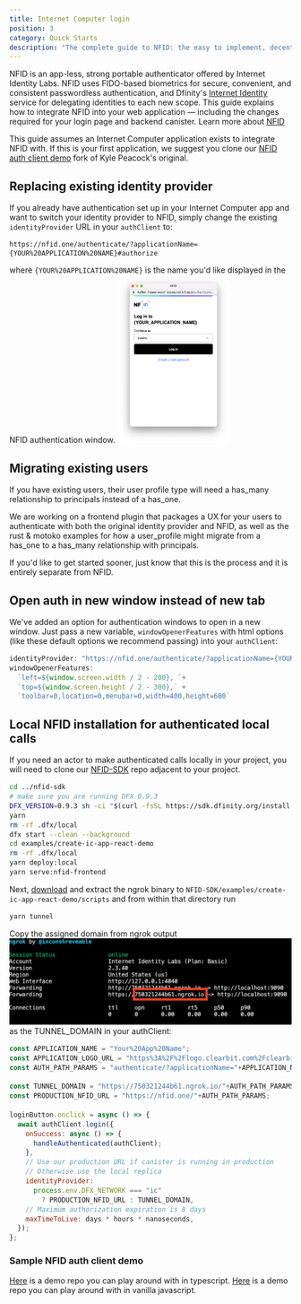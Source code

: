 ```yaml
---
title: Internet Computer login
position: 3
category: Quick Starts
description: "The complete guide to NFID: the easy to implement, decentralized one-touch MFA and authorization platform."
---
```


NFID is an app-less, strong portable authenticator offered by Internet Identity Labs. NFID uses FIDO-based biometrics for secure, convenient, and consistent passwordless authentication, and Dfinity's [Internet Identity](https://github.com/dfinity/internet-identity/blob/main/docs/internet-identity-spec.adoc) service for delegating identities to each new scope. This guide explains how to integrate NFID into your web application — including the changes required for your login page and backend canister. Learn more about [NFID](/)

This guide assumes an Internet Computer application exists to integrate NFID with. If this is your first application, we suggest you clone our [NFID auth client demo](https://github.com/internet-identity-labs/nfid-auth-client-demo) fork of Kyle Peacock's original.

## Replacing existing identity provider
If you already have authentication set up in your Internet Computer app and want to switch your identity provider to NFID, simply change the existing `identityProvider` URL in your `authClient` to:
```
https://nfid.one/authenticate/?applicationName={YOUR%20APPLICATION%20NAME}#authorize
``` 
where `{YOUR%20APPLICATION%20NAME}` is the name you'd like displayed in the NFID authentication window.
<img src="account_selection_screen.png" style="width:200px;margin:auto;"></img>

## Migrating existing users
If you have existing users, their user profile type will need a has_many relationship to principals instead of a has_one.

We are working on a frontend plugin that packages a UX for your users to authenticate with both the original identity provider and NFID, as well as the rust & motoko examples for how a user_profile might migrate from a has_one to a has_many relationship with principals.

If you'd like to get started sooner, just know that this is the process and it is entirely separate from NFID.

## Open auth in new window instead of new tab
We've added an option for authentication windows to open in a new window. Just pass a new variable, `windowOpenerFeatures` with html options (like these default options we recommend passing) into your `authClient`:

```js
identityProvider: "https://nfid.one/authenticate/?applicationName={YOUR%20APPLICATION%20NAME}#authorize",
windowOpenerFeatures: 
  `left=${window.screen.width / 2 - 200}, `+
  `top=${window.screen.height / 2 - 300},` +
  `toolbar=0,location=0,menubar=0,width=400,height=600`
```
## Local NFID installation for authenticated local calls
If you need an actor to make authenticated calls locally in your project, you will need to clone our [NFID-SDK](https://github.com/internet-identity-labs/NFID-SDK) repo adjacent to your project.

```bash
cd ../nfid-sdk
# make sure you are running DFX 0.9.3
DFX_VERSION=0.9.3 sh -ci "$(curl -fsSL https://sdk.dfinity.org/install.sh)"
yarn
rm -rf .dfx/local
dfx start --clean --background
cd examples/create-ic-app-react-demo
rm -rf .dfx/local
yarn deploy:local
yarn serve:nfid-frontend
```

Next, [download](https://ngrok.com/download) and extract the ngrok binary to `NFID-SDK/examples/create-ic-app-react-demo/scripts` and from within that directory run 
```bash
yarn tunnel
``` 

Copy the assigned domain from ngrok output
![running-ngrok](running-ngrok.png)
as the TUNNEL_DOMAIN in your authClient:
```js
const APPLICATION_NAME = "Your%20App%20Name";
const APPLICATION_LOGO_URL = "https%3A%2F%2Flogo.clearbit.com%2Fclearbit.com";
const AUTH_PATH_PARAMS = "authenticate/?applicationName="+APPLICATION_NAME+"&applicationLogo="+APPLICATION_LOGO_URL+"#authorize";

const TUNNEL_DOMAIN = "https://750321244b61.ngrok.io/"+AUTH_PATH_PARAMS;
const PRODUCTION_NFID_URL = "https://nfid.one/"+AUTH_PATH_PARAMS;

loginButton.onclick = async () => {
  await authClient.login({
    onSuccess: async () => {
      handleAuthenticated(authClient);
    },
    // Use our production URL if canister is running in production
    // Otherwise use the local replica
    identityProvider:
      process.env.DFX_NETWORK === "ic"
        ? PRODUCTION_NFID_URL : TUNNEL_DOMAIN,
    // Maximum authorization expiration is 8 days
    maxTimeToLive: days * hours * nanoseconds,
  });
};
```

### Sample NFID auth client demo
[Here](https://github.com/internet-identity-labs/nfid-auth-client-demo/tree/feature/nfid-auth-client-demo) is a demo repo you can play around with in typescript.
[Here](https://github.com/internet-identity-labs/nfid-auth-client-demo/tree/vanilla-js) is a demo repo you can play around with in vanilla javascript.
